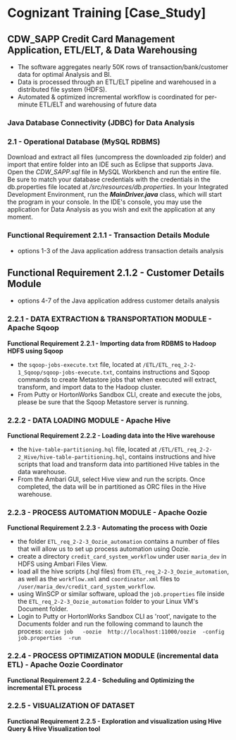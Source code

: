# Cognizant Training [Case_Study]
## CDW_SAPP Credit Card Management Application, ETL/ELT, & Data Warehousing

- The software aggregates nearly 50K rows of transaction/bank/customer data for optimal Analysis and BI. 
- Data is processed through an ETL/ELT pipeline and warehoused in a distributed file system (HDFS).
- Automated & optimized incremental workflow is coordinated for per-minute ETL/ELT and warehousing of future data




### Java Database Connectivity (JDBC) for Data Analysis

### 2.1 - Operational Database (MySQL RDBMS)

Download and extract all files (uncompress the downloaded zip folder) and import that entire folder into an IDE such as Eclipse that supports Java. Open the *CDW\_SAPP.sql* file in MySQL Workbench and run the entire file.  Be sure to match your database credentials with the credentials in the db.properties file located at */src/resources/db.properties*.  In your Integrated Development Environment, run the **_MainDriver.java_** class, which will start the program in your console.  In the IDE's console, you may use the application for Data Analysis as you wish and exit the application at any moment.


### Functional Requirement 2.1.1 - Transaction Details Module
- options 1-3 of the Java application address transaction details analysis 

## Functional Requirement 2.1.2 - Customer Details Module
- options 4-7 of the Java application address customer details analysis 




### 2.2.1 - DATA EXTRACTION & TRANSPORTATION MODULE - Apache Sqoop

**Functional Requirement 2.2.1 - Importing data from RDBMS to Hadoop HDFS using Sqoop**
- the `sqoop-jobs-execute.txt` file, located at `/ETL/ETL_req_2-2-1_Sqoop/sqoop-jobs-execute.txt`, contains instructions and Sqoop commands to create Metastore jobs that when executed will extract, transform, and import data to the Hadoop cluster.
- From Putty or HortonWorks Sandbox CLI, create and execute the jobs, please be sure that the Sqoop Metastore server is running. 


### 2.2.2 - DATA LOADING MODULE - Apache Hive

**Functional Requirement 2.2.2 - Loading data into the Hive warehouse**
- the `hive-table-partitioning.hql` file, located at `/ETL/ETL_req_2-2-2_Hive/hive-table-partitioning.hql`, contains instructions and hive scripts that load and transform data into partitioned Hive tables in the data warehouse.
- From the Ambari GUI, select Hive view and run the scripts.  Once completed, the data will be in partitioned as ORC files in the Hive warehouse.



### 2.2.3 - PROCESS AUTOMATION MODULE - Apache Oozie
**Functional Requirement 2.2.3 - Automating the process with Oozie**
- the folder `ETL_req_2-2-3_Oozie_automation` contains a number of files that will allow us to set up process automation using Oozie.
- create a directory `credit_card_system_workflow` under user `maria_dev` in HDFS using Ambari Files View.
- load all the hive scripts (.hql files) from `ETL_req_2-2-3_Oozie_automation`, as well as the `workflow.xml` and `coordinator.xml` files to `/user/maria_dev/credit_card_system_workflow`.
- using WinSCP or similar software, upload the `job.properties` file inside the `ETL_req_2-2-3_Oozie_automation` folder to your Linux VM's Document folder.
- Login to Putty or HortonWorks Sandbox CLI as 'root', navigate to the Documents folder and run the following command to launch the process:
`oozie job   -oozie  http://localhost:11000/oozie  -config  job.properties  -run`



### 2.2.4 - PROCESS OPTIMIZATION MODULE (incremental data ETL) - Apache Oozie Coordinator
**Functional Requirement 2.2.4 - Scheduling and Optimizing the incremental ETL process**



### 2.2.5 - VISUALIZATION OF DATASET
**Functional Requirement 2.2.5 - Exploration and visualization using Hive Query & Hive Visualization tool**





